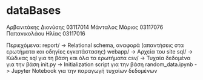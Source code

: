 # dataBases

Αρβανιτάκης Διονύσης    03117014
Μάνταλος Μάριος         03117076
Παπανικολάου Ηλίας      03117016

Περιεχόμενα:
report/           -> Relational schema, αναφορά (απαντήσεις στα ερωτήματα και οδηγίες εγκατάστασης)
webapp/           -> Αρχεία του site
sql/              -> Κώδικας sql για τη βάση και όλα τα ερωτήματα
csv/              -> Τυχαία δεδομένα για την βάση 
init.py           -> Initialization script για την βάση
random_data.ipynb -> Jupyter Notebook για την παραγωγή τυχαίων δεδομένων
